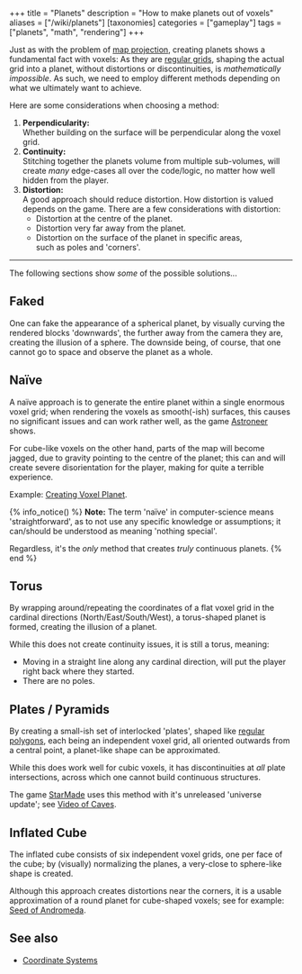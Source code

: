 +++
title = "Planets"
description = "How to make planets out of voxels"
aliases = ["/wiki/planets"]
[taxonomies]
categories = ["gameplay"]
tags = ["planets", "math", "rendering"]
+++

Just as with the problem of [map projection](https://en.wikipedia.org/wiki/Map_projection), creating planets shows a fundamental fact with voxels: As they are [regular grids](https://en.wikipedia.org/wiki/Regular_grid), shaping the actual grid into a planet, without distortions or discontinuities, is *mathematically impossible*. As such, we need to employ different methods depending on what we ultimately want to achieve.

<!-- more -->

Here are some considerations when choosing a method:

1. **Perpendicularity:**  
   Whether building on the surface will be perpendicular along the voxel grid.
2. **Continuity:**  
   Stitching together the planets volume from multiple sub-volumes, will create *many* edge-cases all over the code/logic, no matter how well hidden from the player.
3. **Distortion:**  
   A good approach should reduce distortion. How distortion is valued depends on the game. There are a few considerations with distortion:
    - Distortion at the centre of the planet.
    - Distortion very far away from the planet.
    - Distortion on the surface of the planet in specific areas,  
      such as poles and 'corners'.

---

The following sections show *some* of the possible solutions...

## Faked
One can fake the appearance of a spherical planet, by visually curving the rendered blocks 'downwards', the further away from the camera they are, creating the illusion of a sphere. The downside being, of course, that one cannot go to space and observe the planet as a whole.

## Naïve
A naïve approach is to generate the entire planet within a single enormous voxel grid; when rendering the voxels as smooth(-ish) surfaces, this causes no significant issues and can work rather well, as the game [Astroneer](https://astroneer.space/) shows.

For cube-like voxels on the other hand, parts of the map will become jagged, due to gravity pointing to the centre of the planet; this can and will create severe disorientation for the player, making for quite a terrible experience.

Example: [Creating Voxel Planet](https://hiteshkrsahu.medium.com/generating-voxel-planet-using-3d-simplex-noise-3ab011fd88ec).

{% info_notice() %}
**Note:** The term 'naïve' in computer-science means 'straightforward', as to not use any specific knowledge or assumptions; it can/should be understood as meaning 'nothing special'.

Regardless, it's the *only* method that creates *truly* continuous planets.
{% end %}

## Torus
By wrapping around/repeating the coordinates of a flat voxel grid in the cardinal directions (North/East/South/West), a torus-shaped planet is formed, creating the illusion of a planet.

While this does not create continuity issues, it is still a torus, meaning:

- Moving in a straight line along any cardinal direction, will put the player right back where they started.
- There are no poles.

## Plates / Pyramids
By creating a small-ish set of interlocked 'plates', shaped like [regular polygons](https://en.wikipedia.org/wiki/Regular_polygon), each being an independent voxel grid, all oriented outwards from a central point, a planet-like shape can be approximated.

While this does work well for cubic voxels, it has discontinuities at *all* plate intersections, across which one cannot build continuous structures.

The game [StarMade](https://www.star-made.org/) uses this method with it's unreleased 'universe update'; see [Video of Caves](https://drive.google.com/file/d/15TjUH68W4wEQ3GoMO0lCPyd3oMwxNzjQ/view?usp=sharing).

## Inflated Cube
The inflated cube consists of six independent voxel grids, one per face of the cube; by (visually) normalizing the planes, a very-close to sphere-like shape is created.

Although this approach creates distortions near the corners, it is a usable approximation of a round planet for cube-shaped voxels; see for example: [Seed of Andromeda](https://www.youtube.com/watch?v=bJr4QlDxEME).

## See also
- [Coordinate Systems](/wiki/coordinate-systems)
